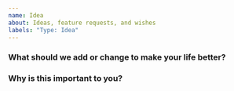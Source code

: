 ```yaml
---
name: Idea
about: Ideas, feature requests, and wishes
labels: "Type: Idea"
---
```


### What should we add or change to make your life better?

### Why is this important to you?
